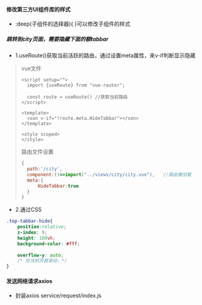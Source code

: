 #### 修改第三方UI组件库的样式

- :deep(子组件的选择器){ 
}可以修改子组件的样式

##### 跳转到city页面，需要隐藏下面的额tabbar

- 1.useRoute()获取当前活跃的路由，通过设置meta属性，来v-if判断显示隐藏
> vue文件
> ```vue
> <script setup="">
>   import {useRoute} from "vue-router";
>
>   const route = useRoute() //获取当前路由
> </script>
>
> <template>
>   <son v-if="!route.meta.HideTabbar"></son>
> </template>
> 
><style scoped>
></style>
> ```
> 路由文件设置
> ```javascript
> {
>   path:'/city',
>   component:()=>import("../views/city/city.vue"),   //路由懒加载
>   meta:{
>       HideTabbar:true
>   }
> }
> ```

- 2.通过CSS
```css
.top-tabbar-hide{
    position:relative;
    z-index: 9;
    height: 100vh;
    background-color: #fff;
    
    overflow-y: auto;
    /* 在当前页面滚动，*/
}
```


#### 发送网络请求axios
- 封装axios  service/request/index.js